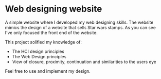 # Web designing website

A simple website where I developed my web designing skills.
The website mimics the design of a website that sells Star wars stamps. As you can see I've only focused the front end of the website.



This project solified my knowledge of:
* The HCI design principles
* The Web Design principles
* View of closure, proximity, continuation and similarities to the users eye

Feel free to use and implement my design.
